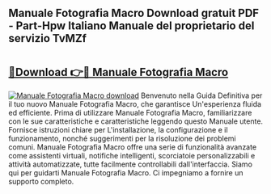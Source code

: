 ## Manuale Fotografia Macro Download gratuit PDF - Part-Hpw Italiano Manuale del proprietario del servizio TvMZf

# <h2><a href="http://dfbkviw.blite.top/?on=Manuale+Fotografia+Macro">🔗Download 👉🔴 Manuale Fotografia Macro</a></h2>

[![Manuale Fotografia Macro download](https://i.imgur.com/lujVjoI.png)](http://dfbkviw.blite.top/?on=Manuale+Fotografia+Macro)
Benvenuto nella Guida Definitiva per il tuo nuovo Manuale Fotografia Macro, che garantisce Un'esperienza fluida ed efficiente. Prima di utilizzare Manuale Fotografia Macro, familiarizzare con le sue caratteristiche e caratteristiche leggendo questo Manuale utente. Fornisce istruzioni chiare per L'installazione, la configurazione e il funzionamento, nonché suggerimenti per la risoluzione dei problemi comuni. Manuale Fotografia Macro offre una serie di funzionalità avanzate come assistenti virtuali, notifiche intelligenti, scorciatoie personalizzabili e attività automatizzate, tutte facilmente controllabili dall'interfaccia. Siamo qui per guidarti Manuale Fotografia Macro. Ci impegniamo a fornire un supporto completo.
